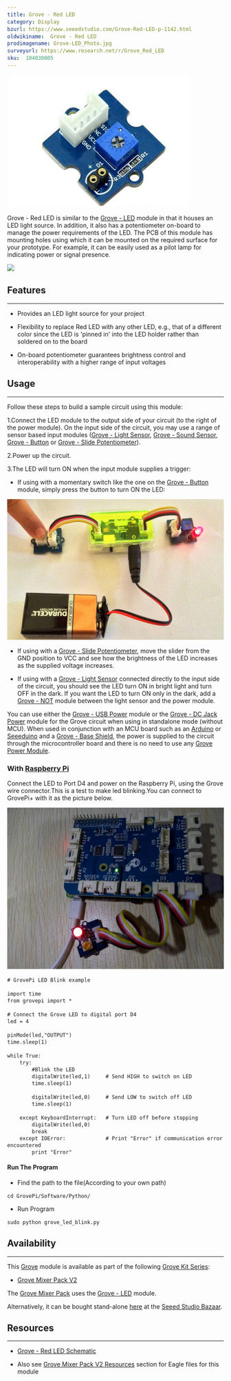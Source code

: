 ```yaml
---
title: Grove - Red LED
category: Display
bzurl: https://www.seeedstudio.com/Grove-Red-LED-p-1142.html
oldwikiname:  Grove - Red LED
prodimagename: Grove-LED_Photo.jpg
surveyurl: https://www.research.net/r/Grove_Red_LED
sku:  104030005
---
```


![](https://github.com/SeeedDocument/Grove-Red_LED/raw/master/img/Grove-LED_Photo.jpg)

Grove - Red LED is similar to the [Grove - LED](/Grove-LED "Grove - LED") module in that it houses an LED light source. In addition, it also has a potentiometer on-board to manage the power requirements of the LED. The PCB of this module has mounting holes using which it can be mounted on the required surface for your prototype. For example, it can be easily used as a pilot lamp for indicating power or signal presence.

[![](https://github.com/SeeedDocument/Seeed-WiKi/raw/master/docs/images/300px-Get_One_Now_Banner-ragular.png)](https://www.seeedstudio.com/Grove-Red-LED-p-1142.html)

##  Features
---
*   Provides an LED light source for your project

*   Flexibility to replace Red LED with any other LED, e.g., that of a different color since the LED is 'pinned in' into the LED holder rather than soldered on to the board

*   On-board potentiometer guarantees brightness control and interoperability with a higher range of input voltages

##  Usage
---
Follow these steps to build a sample circuit using this module:

1.Connect the LED module to the output side of your circuit (to the right of the power module). On the input side of the circuit, you may use a range of sensor based input modules ([Grove - Light Sensor](/Grove-Light_Sensor "Grove - Light Sensor"), [Grove - Sound Sensor](/Grove-Sound_Sensor "Grove - Sound Sensor"), [Grove - Button](/Grove-Button "Grove - Button") or [Grove - Slide Potentiometer](/Grove-Slide_Potentiometer "Grove - Slide Potentiometer")).

2.Power up the circuit.

3.The LED will turn ON when the input module supplies a trigger:
- If using with a momentary switch like the one on the [Grove - Button](/Grove-Button "Grove - Button") module, simply press the button to turn ON the LED:


![](https://github.com/SeeedDocument/Grove-Red_LED/raw/master/img/Grove-momentarySwitch-RedLED.jpg)


- If using with a [Grove - Slide Potentiometer](/Grove-Slide_Potentiometer "Grove - Slide Potentiometer"), move the slider from the GND position to VCC and see how the brightness of the LED increases as the supplied voltage increases.

- If using with a [Grove - Light Sensor](/Grove-Light_Sensor "Grove - Light Sensor") connected directly to the input side of the circuit, you should see the LED turn ON in bright light and turn OFF in the dark. If you want the LED to turn ON only in the dark, add a [Grove - NOT](/Grove-NOT "Grove - NOT") module between the light sensor and the power module.


You can use either the [Grove - USB Power](/Grove-Mixer_Pack#2._USB_Power "Grove - Mixer Pack") module or the [Grove - DC Jack Power](/Grove-DC_Jack_Power "Grove - DC Jack Power") module for the Grove circuit when using in standalone mode (without MCU). When used in conjunction with an MCU board such as an [Arduino](/w/index.php?title=Arduino&amp;action=edit&amp;redlink=1 "Arduino&amp;action=edit&amp;redlink=1") or [Seeeduino](/Seeeduino "Seeeduino") and a [Grove - Base Shield](/Grove-Base_Shield "Grove - Base Shield"), the power is supplied to the circuit through the microcontroller board and there is no need to use any [Grove Power Module](/GROVE_System#Power "GROVE System").

###   With [Raspberry Pi](/GrovePiPlus "GrovePi+")

Connect the LED to Port D4 and power on the Raspberry Pi, using the Grove wire connector.This is a test to make led blinking.You can connect to GrovePi+ with it as the picture below.

![](https://github.com/SeeedDocument/Grove-Red_LED/raw/master/img/GrovePiPlus_red_led.jpg)


```
# GrovePi LED Blink example

import time
from grovepi import *

# Connect the Grove LED to digital port D4
led = 4

pinMode(led,"OUTPUT")
time.sleep(1)

while True:
    try:
        #Blink the LED
        digitalWrite(led,1)		# Send HIGH to switch on LED
        time.sleep(1)

        digitalWrite(led,0)		# Send LOW to switch off LED
        time.sleep(1)

    except KeyboardInterrupt:	# Turn LED off before stopping
        digitalWrite(led,0)
        break
    except IOError:				# Print "Error" if communication error encountered
        print "Error"
```

####   Run The Program

*   Find the path to the file(According to your own path)
```
cd GrovePi/Software/Python/
```

*   Run Program
```
sudo python grove_led_blink.py
```

##  Availability
---
This [Grove](/Grove "Grove") module is available as part of the following [Grove Kit Series](/GROVE_System#GROVE_Kit_Series "GROVE System"):

*   [Grove Mixer Pack V2](/GROVE_MIXER_PACK_V2 "GROVE MIXER PACK V2")

The [Grove Mixer Pack](/Grove-Mixer_Pack "Grove - Mixer Pack") uses the [Grove - LED](/Grove-LED "Grove - LED") module.

Alternatively, it can be bought stand-alone [here](http://www.seeedstudio.com/depot/Grove-Red-LED-p-1142.html) at the [Seeed Studio Bazaar](http://www.seeedstudio.com/depot/Grove-Red-LED-p-1142.html).

##  Resources
---
*   [Grove - Red LED Schematic](https://github.com/SeeedDocument/Grove-Red_LED/raw/master/res/Grove-LED_v1.3.pdf)

*   Also see [Grove Mixer Pack V2 Resources](/GROVE_MIXER_PACK_V2#Resources "GROVE MIXER PACK V2") section for Eagle files for this module
